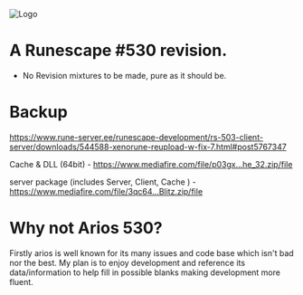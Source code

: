 ![Logo](https://en-academic.com/pictures/enwiki/82/Runescape-Logo.png)

# A Runescape #530 revision.
- No Revision mixtures to be made, pure as it should be.

# Backup
https://www.rune-server.ee/runescape-development/rs-503-client-server/downloads/544588-xenorune-reupload-w-fix-7.html#post5767347

Cache & DLL (64bit) - https://www.mediafire.com/file/p03gx...he_32.zip/file

server package (includes Server, Client, Cache ) - https://www.mediafire.com/file/3qc64...Blitz.zip/file

# Why not Arios 530?
Firstly arios is well known for its many issues and code base which isn't bad nor the best. My plan is to enjoy development and reference its data/information to help fill in possible blanks making development more fluent.
